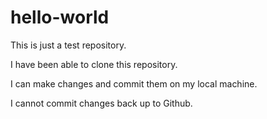 # hello-world
This is just a test repository. 

I have been able to clone this repository.

I can make changes and commit them on my local machine.

I cannot commit changes back up to Github.
